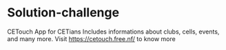 # Solution-challenge
CETouch App
for CETians
Includes informations about clubs, cells, events, and many more.
Visit https://cetouch.free.nf/ to know more 